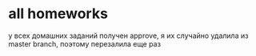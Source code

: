 # all homeworks
у всех домашних заданий получен approve, я их случайно удалила из master branch, поэтому перезалила еще раз 
